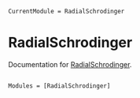 ```@meta
CurrentModule = RadialSchrodinger
```

# RadialSchrodinger

Documentation for [RadialSchrodinger](https://github.com/ShotaNamerikawa/RadialSchrodinger.jl).

```@index
```

```@autodocs
Modules = [RadialSchrodinger]
```
